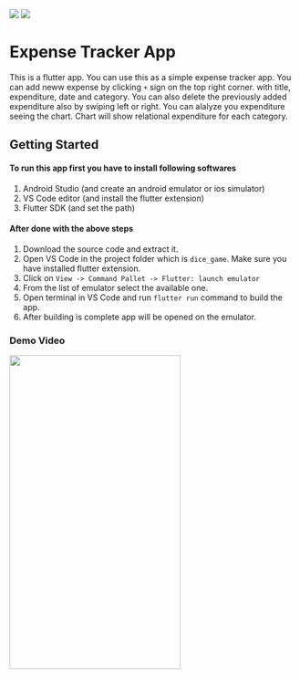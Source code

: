 <p>
    <img src="https://img.shields.io/badge/flutter-3.10.2-blue">
    <img src="https://img.shields.io/badge/dart-3.0.2-orange">
</p>

# Expense Tracker App

This is a flutter app. You can use this as a simple expense tracker app. You can add neww expense by clicking `+` sign on the top right corner. with title, expenditure, date and category. You can also delete the previously added expenditure also by swiping left or right. You can alalyze you expenditure seeing the chart. Chart will show relational expenditure for each category.

## Getting Started

#### To run this app first you have to install following softwares

1. Android Studio (and create an android emulator or ios simulator)
2. VS Code editor (and install the flutter extension)
3. Flutter SDK (and set the path)

#### After done with the above steps

1. Download the source code and extract it.
2. Open VS Code in the project folder which is `dice_game`. Make sure you have installed flutter extension.
3. Click on `View -> Command Pallet -> Flutter: launch emulator`
4. From the list of emulator select the available one.
5. Open terminal in VS Code and run `flutter run` command to build the app.
6. After building is complete app will be opened on the emulator.

### Demo Video

<img src="./assets/demo.gif" width="300" height="550"/>
